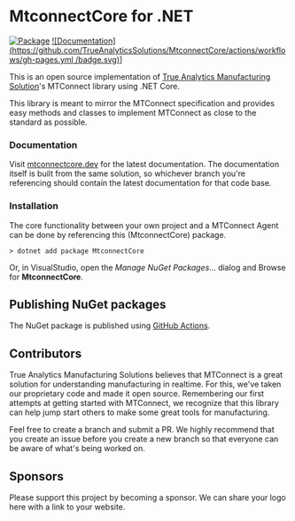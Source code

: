 # MtconnectCore for .NET

[![Package](https://github.com/TrueAnalyticsSolutions/MtconnectCore/actions/workflows/main.yml/badge.svg)](https://github.com/TrueAnalyticsSolutions/MtconnectCore/actions/workflows/main.yml)
[![Documentation](https://github.com/TrueAnalyticsSolutions/MtconnectCore/actions/workflows/gh-pages.yml
/badge.svg)](https://github.com/TrueAnalyticsSolutions/MtconnectCore/actions/workflows/gh-pages.yml
)]


This is an open source implementation of [True Analytics Manufacturing Solution](https://github.com/TrueAnalyticsSolutions)'s MTConnect library using .NET Core.

This library is meant to mirror the MTConnect specification and provides easy methods and classes to implement MTConnect as close to the standard as possible.


### Documentation
Visit [mtconnectcore.dev](https://mtconnectcore.dev/getting-started/introduction) for the latest documentation.
The documentation itself is built from the same solution, so whichever branch you're referencing should contain the latest documentation for that code base.

### Installation
The core functionality between your own project and a MTConnect Agent can be done by referencing this (MtconnectCore) package.

```
> dotnet add package MtconnectCore
```

Or, in VisualStudio, open the *Manage NuGet Packages...* dialog and Browse for **MtconnectCore**.

## Publishing NuGet packages

The NuGet package is published using [GitHub Actions](https://github.com/TrueAnalyticsSolutions/MtconnectCore/blob/master/.github/workflows/main.yml).

## Contributors

True Analytics Manufacturing Solutions believes that MTConnect is a great solution for understanding manufacturing in realtime. For this, we've taken our proprietary code and made it open source.
Remembering our first attempts at getting started with MTConnect, we recognize that this library can help jump start others to make some great tools for manufacturing.

Feel free to create a branch and submit a PR. We highly recommend that you create an issue before you create a new branch so that everyone can be aware of what's being worked on.

## Sponsors

Please support this project by becoming a sponsor. We can share your logo here with a link to your website.
